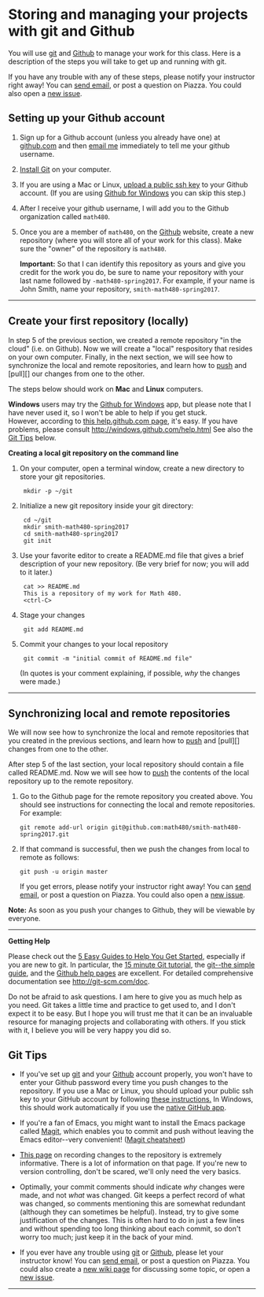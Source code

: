 # Storing and managing your projects with git and Github

You will use [git][] and [Github][] to manage your work for this class.
Here is a description of the steps you will take to get up and running
with git.

If you have any trouble with any of these steps, please notify your
instructor right away!
You can [send email](mailto:williamdemeo@gmail.com), or post a question on Piazza.
You could also open a [new issue](https://github.com/math480/math480-spring2017/issues/new).


## Setting up your Github account

1. Sign up for a Github account (unless you already have one)
   at [github.com](https://github.com) and then 
   [email me](mailto:williamdemeo@gmail.com) immediately 
   to tell me your github username. 

2.  [Install Git](https://help.github.com/articles/set-up-git) on your computer.  

3.  If you are using a Mac or Linux, 
	[upload a public ssh key](https://help.github.com/articles/generating-ssh-keys)
    to your Github account. (If you are using [Github for Windows][] 
	you can skip this step.)

4. After I receive your github username, I will add you to 
   the Github organization called `math480`.

5. Once you are a member of `math480`, on the [Github][] website, 
   create a new repository (where you will store all of your work for
   this class).  Make sure the "owner" of the repository is `math480`. 
   
   **Important:** So that I can identify this
   repository as yours and give you credit for the work you do, be sure to name
   your repository with your last name followed by `-math480-spring2017`.
   For example, if your name is John Smith, name your repository, `smith-math480-spring2017`.

   
--------------------------------------

## Create your first repository (locally)

In step 5 of the previous section, we created a remote repository
"in the cloud" (i.e. on Github).
Now we will create a "local" respository that resides on your own computer.
Finally, in the next section, we will see how to synchronize the local
and remote repositories, and learn how to [push][] and [pull][]
our changes from one to the other.

The steps below should work on **Mac** and **Linux** computers.

**Windows** users may try the
[Github for Windows][] app, but please note that 
I have never used it, so I won't be able to help if you get stuck.  
However, according to [this help.github.com page][], it's easy. 
If you have problems, please consult http://windows.github.com/help.html
See also the [Git Tips](#git-tips) below.


**Creating a local git repository on the command line**

1. On your computer, open a terminal window, create a new directory to store
   your git repositories.
	
        mkdir -p ~/git

2. Initialize a new git repository inside your git directory:


		cd ~/git
		mkdir smith-math480-spring2017
		cd smith-math480-spring2017
		git init
		
3. Use your favorite editor to create a README.md file that gives a brief 
   description of your new repository. (Be very brief for now; you will add to it
   later.)
   
        cat >> README.md
		This is a repository of my work for Math 480.
		<ctrl-C>

4. Stage your changes

		git add README.md
		
5. Commit your changes to your local repository

		git commit -m "initial commit of README.md file"
		
    (In quotes is your comment explaining, if possible, *why* the
    changes were made.)
	
---------------
## Synchronizing local and remote repositories
We will now see how to synchronize the local
and remote repositories that you created in the previous sections, 
and learn how to [push][] and [pull][]
changes from one to the other.

After step 5 of the last section, your local repository should contain
a file called README.md.  Now we will see how to 
[push][] the contents of the local repository up to the remote repository.

1.  Go to the Github page for the remote repository you created
    above.  You should see instructions for connecting the local and
    remote repositories.  For example:
	
	    git remote add-url origin git@github.com:math480/smith-math480-spring2017.git
   
2.  If that command is successful, then we push the changes from local
    to remote as follows:

        git push -u origin master

    If you get errors, please notify your instructor right away!
	You can [send email](mailto:williamdemeo@gmail.com), or post a question on Piazza.
	You could also open a [new issue](https://github.com/math480/math480-spring2017/issues/new).
	
**Note:** As soon as you push your changes to Github, they will be viewable by everyone.
	
--------------------------------------

**Getting Help**

Please check out the
[5 Easy Guides to Help You Get Started](http://cjbrock.github.io/blog/2012/10/23/5-easy-guides-to-help-you-get-started-with-github/), especially if you are new to git.
In particular, the [15 minute Git tutorial][], the
[git--the simple guide][], and the [Github help pages][] are excellent.
For detailed comprehensive documentation see http://git-scm.com/doc.  
   
Do not be afraid to ask questions.  I am here to give you as much help as you
need.  Git takes a little time and practice 
to get used to, and I don't expect it to be easy. But I hope you will 
trust me that it can be an invaluable resource for managing projects and
collaborating with others.  If you stick with it, I believe you will be very
happy you did so. 

## Git Tips
+ If you've set up [git][] and your [Github][] account properly, you won't have to enter
  your Github password every time you push changes to the repository. If you use a 
  Mac or Linux, you should upload your public ssh key to your GitHub
  account by following
  [these instructions.](https://help.github.com/articles/generating-ssh-keys) In
  Windows, this should work automatically if you use the
  [native GitHub app](https://github-windows.s3.amazonaws.com/GitHubSetup.exe).

+ If you're a fan of Emacs, you might want to install the Emacs package called
  [Magit][], which enables you to commit and push without leaving the Emacs
  editor--very convenient!  ([Magit cheatsheet](http://daemianmack.com/magit-cheatsheet.html))
	
+ [This page][] on recording changes to the repository is extremely informative.
  There is a lot of information on that page.  If you're new to version
  controlling, don't be scared, we'll only need the very basics.
	
+ Optimally, your commit comments should indicate *why* changes were made, 
  and not *what* was changed. Git keeps a perfect record of what was changed, so
  comments mentioning this are somewhat redundant (although they can sometimes be
  helpful).  Instead, try to give some justification of the changes.
  This is often hard to do in just a few lines and without spending too
  long thinking about each commit, so don't worry too much; just
  keep it in the back of your mind.

+ If you ever have any trouble using [git][] or [Github][], please let your instructor know!
  You can [send email](mailto:williamdemeo@gmail.com), or post a question on Piazza.
  You could also create a [new wiki page](https://github.com/math480/math480-spring2017/wiki)
  for discussing some topic, or open a 
  [new issue](https://github.com/math480/math480-spring2017/issues/new).

--------------------------------------

[upload a public ssh key]: https://help.github.com/articles/generating-ssh-keys
[Clone]: http://git-scm.com/book/en/Git-Basics-Getting-a-Git-Repository#Cloning-an-Existing-Repository
[clone]: http://git-scm.com/book/en/Git-Basics-Getting-a-Git-Repository#Cloning-an-Existing-Repository
[Github]: https://github.com
[install Git]: https://help.github.com/articles/set-up-git
[Fork]: https://help.github.com/articles/fork-a-repo
[fork]: https://help.github.com/articles/fork-a-repo
[pull request]: https://help.github.com/articles/using-pull-requests
[forks]: https://help.github.com/articles/fork-a-repo
[pull requests]: https://help.github.com/articles/using-pull-requests
[Commit]: http://git-scm.com/book/en/Git-Basics-Recording-Changes-to-the-Repository#Committing-Your-Changes
[commit]: http://git-scm.com/book/en/Git-Basics-Recording-Changes-to-the-Repository#Committing-Your-Changes
[Push]: https://help.github.com/articles/create-a-repo#step-3-push-your-commit
[push]: https://help.github.com/articles/create-a-repo#step-3-push-your-commit
[15 minute tutorial]: http://try.github.io/levels/1/challenges/1
[A Beginner's Guide to LaTeX]: http://www.cs.princeton.edu/courses/archive/spr10/cos433/Latex/latex-guide.pdf
[LaTeX Guide]: http://en.wikibooks.org/wiki/LaTeX
[Git--the simple guide]: http://rogerdudler.github.io/git-guide/
[Github help pages]: https://help.github.com/
[15 minute Git tutorial]: http://try.github.io/levels/1/challenges/1
[This page]: http://git-scm.com/book/ch2-2.html
[Magit]: http://magit.github.io/
[detexify]: http://detexify.kirelabs.org/classify.html
[Github for Windows]: https://help.github.com/articles/set-up-git#platform-windows
[this help.github.com page]: https://help.github.com/articles/adding-repositories-with-github-for-windows
[git]: https://git-scm.com/


